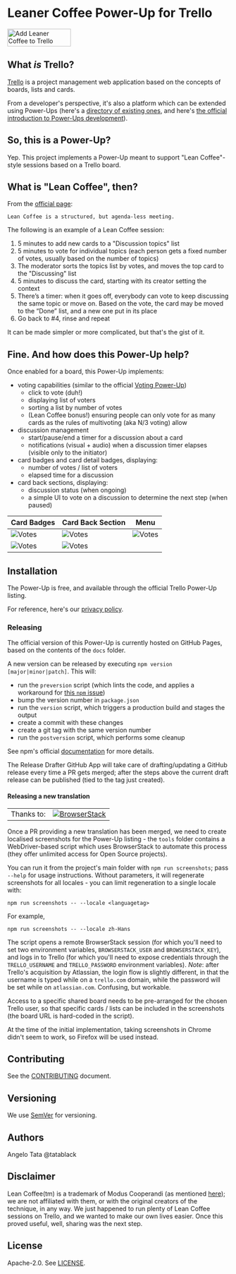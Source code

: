 # Leaner Coffee Power-Up for Trello

<a href="https://trello.com/power-ups/5d1249acb16eef6f790f2af9/enable">
  <img
    alt="Add Leaner Coffee to Trello"
    title="Add Leaner Coffee to Trello"
    height="40" width="144"
    src="https://p.trellocdn.com/add_to_trello.png"
    srcSet="https://p.trellocdn.com/add_to_trello.png 1x,
      https://p.trellocdn.com/add_to_trello@2x.png 2x"
  />
</a>

## What _is_ Trello?
[Trello](https://trello.com/) is a project management web application based on the concepts of boards, lists and cards.

From a developer's perspective, it's also a platform which can be extended using Power-Ups
(here's a [directory of existing ones](https://trello.com/power-ups), and here's [the official introduction to Power-Ups development](https://developers.trello.com/reference#power-ups-intro)).

## So, this is a Power-Up?
Yep. This project implements a Power-Up meant to support "Lean Coffee"-style sessions based on a Trello board.

## What is "Lean Coffee", then?
From the [official page](https://leancoffee.org/):

    Lean Coffee is a structured, but agenda-less meeting.

The following is an example of a Lean Coffee session:
1. 5 minutes to add new cards to a "Discussion topics" list
2. 5 minutes to vote for individual topics (each person gets a fixed number of votes, usually based on the number of topics)
3. The moderator sorts the topics list by votes, and moves the top card to the "Discussing" list
4. 5 minutes to discuss the card, starting with its creator setting the context
5. There’s a timer: when it goes off, everybody can vote to keep discussing the same topic or move on. Based on the vote, the card may be moved to the “Done” list, and a new one put in its place
6. Go back to #4, rinse and repeat

It can be made simpler or more complicated, but that's the gist of it.

## Fine. And how does this Power-Up help?
Once enabled for a board, this Power-Up implements:
- voting capabilities (similar to the official [Voting Power-Up](http://info.trello.com/power-ups/voting))
    - click to vote (duh!)
    - displaying list of voters
    - sorting a list by number of votes
    - (Lean Coffee bonus!) ensuring people can only vote for as many cards as the rules of multivoting (aka N/3 voting) allow
- discussion management
    - start/pause/end a timer for a discussion about a card
    - notifications (visual + audio) when a discussion timer elapses (visible only to the initiator)
- card badges and card detail badges, displaying:
    - number of votes / list of voters
    - elapsed time for a discussion
- card back sections, displaying:
    - discussion status (when ongoing)
    - a simple UI to vote on a discussion to determine the next step (when paused)

| Card Badges                | Card Back Section                | Menu                     |
|----------------------------|----------------------------------|--------------------------|
| ![Votes][CardBadgeVoting]  | ![Votes][CardBackSectionOngoing] | ![Votes][PowerUpButtons] |
| ![Votes][CardBadgeOngoing] | ![Votes][CardBackSectionPaused]  |                          |

[CardBadgeVoting]: ./assets/readme/card_badge_voting.png
[CardBadgeOngoing]: ./assets/readme/card_badge_ongoing.png
[CardBackSectionOngoing]: ./assets/readme/ongoing_discussion.png
[CardBackSectionPaused]: ./assets/readme/paused_discussion.png
[PowerUpButtons]: ./assets/readme/buttons.png

[BrowserStack]: ./assets/readme/browserstack_logo.svg

## Installation
The Power-Up is free, and available through the official Trello Power-Up listing.

For reference, here's our [privacy policy](PRIVACY.md).

### Releasing
The official version of this Power-Up is currently hosted on GitHub Pages, based on the contents of the `docs` folder.

A new version can be released by executing `npm version [major|minor|patch]`.
This will:
- run the `preversion` script (which lints the code, and applies a workaround for [this `npm` issue](https://github.com/npm/cli/issues/2010))
- bump the version number in `package.json`
- run the `version` script, which triggers a production build and stages the output
- create a commit with these changes
- create a git tag with the same version number
- run the `postversion` script, which performs some cleanup 

See npm's official [documentation](https://docs.npmjs.com/cli/v11/commands/npm-version) for more details.

The Release Drafter GitHub App will take care of drafting/updating a GitHub release every time a PR gets merged; after the steps above the current draft release can be published (tied to the tag just created).

#### Releasing a new translation
|               |               |
| ------------- |:-------------:|
| Thanks to:    | [![BrowserStack][BrowserStack]](https://www.browserstack.com) |

Once a PR providing a new translation has been merged, we need to create localised screenshots for the Power-Up listing - the `tools` folder contains a WebDriver-based script which uses BrowserStack to automate this process (they offer unlimited access for Open Source projects).

You can run it from the project's main folder with `npm run screenshots`; pass `--help` for usage instructions.
Without parameters, it will regenerate screenshots for all locales - you can limit regeneration to a single locale with:

```npm run screenshots -- --locale <languagetag>```

For example,

```npm run screenshots -- --locale zh-Hans```

The script opens a remote BrowserStack session (for which you'll need to set two environment variables, `BROWSERSTACK_USER` and `BROWSERSTACK_KEY`), and logs in to Trello (for which you'll need to expose credentials through the `TRELLO_USERNAME` and `TRELLO_PASSWORD` environment variables). *Note*: after Trello's acquisition by Atlassian, the login flow is slightly different, in that the username is typed while on a `trello.com` domain, while the password will be set while on `atlassian.com`. Confusing, but workable.

Access to a specific shared board needs to be pre-arranged for the chosen Trello user, so that specific cards / lists can be included in the screenshots (the board URL is hard-coded in the script).

At the time of the initial implementation, taking screenshots in Chrome didn't seem to work, so Firefox will be used instead.

## Contributing
See the [CONTRIBUTING](CONTRIBUTING.md) document.

## Versioning
We use [SemVer](http://semver.org/) for versioning.

## Authors
Angelo Tata @tatablack

## Disclaimer
Lean Coffee(tm) is a trademark of Modus Cooperandi (as mentioned [here](https://leancoffee.org/)); we are not affiliated with them, or with the original creators of the technique, in any way. We just happened to run plenty of Lean Coffee sessions on Trello, and we wanted to make our own lives easier. Once this proved useful, well, sharing was the next step.

## License
Apache-2.0. See [LICENSE](./LICENSE).
